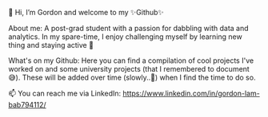 👋 Hi, I’m Gordon and welcome to my ✨Github✨

About me: A post-grad student with a passion for dabbling with data and analytics. 
In my spare-time, I enjoy challenging myself by learning new thing and staying active 🏃

What's on my Github: Here you can find a compilation of cool projects I've worked on and some university projects (that I remembered to document 😅).
These will be added over time (slowly..🐌) when I find the time to do so.

📫 You can reach me via LinkedIn: https://www.linkedin.com/in/gordon-lam-bab794112/

<!---
Subliminated/Subliminated is a ✨ special ✨ repository because its `README.md` (this file) appears on your GitHub profile.
You can click the Preview link to take a look at your changes.
--->
